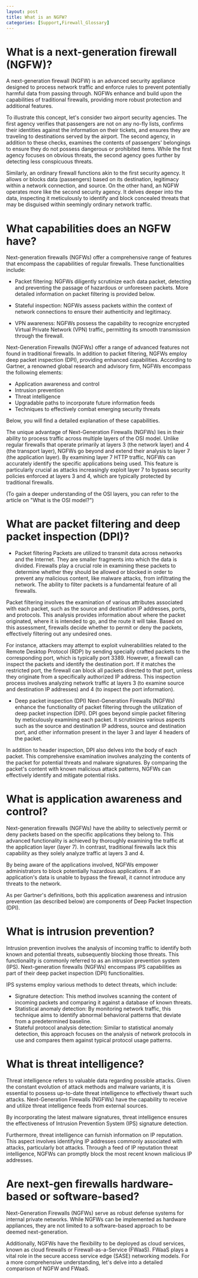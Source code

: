 ```yaml
---
layout: post
title: What is an NGFW?
categories: [Support,Firewall_Glossary]
---
```

# What is a next-generation firewall (NGFW)?
A next-generation firewall (NGFW) is an advanced security appliance designed to process network traffic and enforce rules to prevent potentially harmful data from passing through. NGFWs enhance and build upon the capabilities of traditional firewalls, providing more robust protection and additional features.

To illustrate this concept, let's consider two airport security agencies. The first agency verifies that passengers are not on any no-fly lists, confirms their identities against the information on their tickets, and ensures they are traveling to destinations served by the airport. The second agency, in addition to these checks, examines the contents of passengers' belongings to ensure they do not possess dangerous or prohibited items. While the first agency focuses on obvious threats, the second agency goes further by detecting less conspicuous threats.

Similarly, an ordinary firewall functions akin to the first security agency. It allows or blocks data (passengers) based on its destination, legitimacy within a network connection, and source. On the other hand, an NGFW operates more like the second security agency. It delves deeper into the data, inspecting it meticulously to identify and block concealed threats that may be disguised within seemingly ordinary network traffic.

# What capabilities does an NGFW have?
Next-generation firewalls (NGFWs) offer a comprehensive range of features that encompass the capabilities of regular firewalls. These functionalities include:

* Packet filtering: NGFWs diligently scrutinize each data packet, detecting and preventing the passage of hazardous or unforeseen packets. More detailed information on packet filtering is provided below.

* Stateful inspection: NGFWs assess packets within the context of network connections to ensure their authenticity and legitimacy.

* VPN awareness: NGFWs possess the capability to recognize encrypted Virtual Private Network (VPN) traffic, permitting its smooth transmission through the firewall.

Next-Generation Firewalls (NGFWs) offer a range of advanced features not found in traditional firewalls. In addition to packet filtering, NGFWs employ deep packet inspection (DPI), providing enhanced capabilities. According to Gartner, a renowned global research and advisory firm, NGFWs encompass the following elements:

* Application awareness and control
* Intrusion prevention
* Threat intelligence
* Upgradable paths to incorporate future information feeds
* Techniques to effectively combat emerging security threats

Below, you will find a detailed explanation of these capabilities.

The unique advantage of Next-Generation Firewalls (NGFWs) lies in their ability to process traffic across multiple layers of the OSI model. Unlike regular firewalls that operate primarily at layers 3 (the network layer) and 4 (the transport layer), NGFWs go beyond and extend their analysis to layer 7 (the application layer). By examining layer 7 HTTP traffic, NGFWs can accurately identify the specific applications being used. This feature is particularly crucial as attacks increasingly exploit layer 7 to bypass security policies enforced at layers 3 and 4, which are typically protected by traditional firewalls.

(To gain a deeper understanding of the OSI layers, you can refer to the article on "What is the OSI model?")

# What are packet filtering and deep packet inspection (DPI)?
* Packet filtering
Packets are utilized to transmit data across networks and the Internet. They are smaller fragments into which the data is divided. Firewalls play a crucial role in examining these packets to determine whether they should be allowed or blocked in order to prevent any malicious content, like malware attacks, from infiltrating the network. The ability to filter packets is a fundamental feature of all firewalls.

Packet filtering involves the examination of various attributes associated with each packet, such as the source and destination IP addresses, ports, and protocols. This analysis provides information about where the packet originated, where it is intended to go, and the route it will take. Based on this assessment, firewalls decide whether to permit or deny the packets, effectively filtering out any undesired ones.

For instance, attackers may attempt to exploit vulnerabilities related to the Remote Desktop Protocol (RDP) by sending specially crafted packets to the corresponding port, which is typically port 3389. However, a firewall can inspect the packets and identify the destination port. If it matches the restricted port, the firewall can block all packets directed to that port, unless they originate from a specifically authorized IP address. This inspection process involves analyzing network traffic at layers 3 (to examine source and destination IP addresses) and 4 (to inspect the port information).

* Deep packet inspection (DPI)
Next-Generation Firewalls (NGFWs) enhance the functionality of packet filtering through the utilization of deep packet inspection (DPI). DPI goes beyond simple packet filtering by meticulously examining each packet. It scrutinizes various aspects such as the source and destination IP address, source and destination port, and other information present in the layer 3 and layer 4 headers of the packet.

In addition to header inspection, DPI also delves into the body of each packet. This comprehensive examination involves analyzing the contents of the packet for potential threats and malware signatures. By comparing the packet's content with known malicious attack patterns, NGFWs can effectively identify and mitigate potential risks.

# What is application awareness and control?
Next-generation firewalls (NGFWs) have the ability to selectively permit or deny packets based on the specific applications they belong to. This advanced functionality is achieved by thoroughly examining the traffic at the application layer (layer 7). In contrast, traditional firewalls lack this capability as they solely analyze traffic at layers 3 and 4.

By being aware of the applications involved, NGFWs empower administrators to block potentially hazardous applications. If an application's data is unable to bypass the firewall, it cannot introduce any threats to the network.

As per Gartner's definitions, both this application awareness and intrusion prevention (as described below) are components of Deep Packet Inspection (DPI).

# What is intrusion prevention?
Intrusion prevention involves the analysis of incoming traffic to identify both known and potential threats, subsequently blocking those threats. This functionality is commonly referred to as an intrusion prevention system (IPS). Next-generation firewalls (NGFWs) encompass IPS capabilities as part of their deep packet inspection (DPI) functionalities.

IPS systems employ various methods to detect threats, which include:

* Signature detection: This method involves scanning the content of incoming packets and comparing it against a database of known threats.
* Statistical anomaly detection: By monitoring network traffic, this technique aims to identify abnormal behavioral patterns that deviate from a predetermined baseline.
* Stateful protocol analysis detection: Similar to statistical anomaly detection, this approach focuses on the analysis of network protocols in use and compares them against typical protocol usage patterns.

# What is threat intelligence?
Threat intelligence refers to valuable data regarding possible attacks. Given the constant evolution of attack methods and malware variants, it is essential to possess up-to-date threat intelligence to effectively thwart such attacks. Next-Generation Firewalls (NGFWs) have the capability to receive and utilize threat intelligence feeds from external sources.

By incorporating the latest malware signatures, threat intelligence ensures the effectiveness of Intrusion Prevention System (IPS) signature detection.

Furthermore, threat intelligence can furnish information on IP reputation. This aspect involves identifying IP addresses commonly associated with attacks, particularly bot attacks. Through a feed of IP reputation threat intelligence, NGFWs can promptly block the most recent known malicious IP addresses.

# Are next-gen firewalls hardware-based or software-based?
Next-Generation Firewalls (NGFWs) serve as robust defense systems for internal private networks. While NGFWs can be implemented as hardware appliances, they are not limited to a software-based approach to be deemed next-generation.

Additionally, NGFWs have the flexibility to be deployed as cloud services, known as cloud firewalls or Firewall-as-a-Service (FWaaS). FWaaS plays a vital role in the secure access service edge (SASE) networking models. For a more comprehensive understanding, let's delve into a detailed comparison of NGFW and FWaaS.